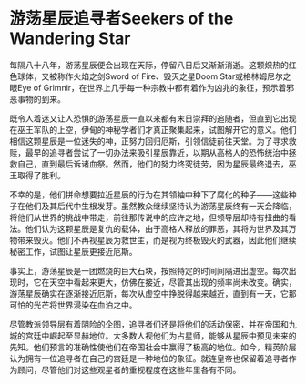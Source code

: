 # 游荡星辰追寻者Seekers of the Wandering Star

每隔八十八年，游荡星辰便会出现在天际，停留八日后又渐渐消逝。这颗炽热的红色球体，又被称作火焰之剑Sword
of Fire、毁灭之星Doom Star或格林姆尼尔之眼Eye of
Grimnir，在世界上几乎每一种宗教中都有着作为凶兆的象征，预示着邪恶事物的到来。

既令人着迷又让人恐惧的游荡星辰一直以来都有末日崇拜的追随者，但直到它出现在巫王军队的上空，伊甸的神秘学者们才真正聚集起来，试图解开它的意义。他们相信这颗星辰是一位迷失的神，正努力回归厄斯，引领信徒前往天堂。为了寻求救赎，最早的追寻者尝试了一切办法来吸引星辰靠近，以期从高格人的恐怖统治中拯救自己，直到最后诉诸血祭。然而，他们的努力终究徒劳，因为星辰最终退去，巫王取得了胜利。

不幸的是，他们拼命想要拉近星辰的行为在其领袖中种下了腐化的种子——这些种子在他们及其后代中生根发芽。虽然教众继续坚持认为游荡星辰终有一天会降临，将他们从世界的挑战中带走，前往那传说中的应许之地，但领导层却持有扭曲的看法。他们认为这颗星辰是复仇的载体，由于高格人释放的罪恶，其将为世界及其万物带来毁灭。他们不再视星辰为救世主，而是视为终极毁灭的武器，因此他们继续秘密工作，试图让星辰更接近厄斯。

事实上，游荡星辰是一团燃烧的巨大石块，按照特定的时间间隔进出虚空。每次出现时，它在天空中看起来更大，仿佛在接近，尽管其出现的频率尚未改变。确实，游荡星辰确实在逐渐接近厄斯，每次从虚空中挣脱得越来越近，直到有一天，它那可怕的光芒将世界浸染在血泊之中。

尽管教派领导层有着阴险的企图，追寻者们还是将他们的活动保密，并在帝国和九城的宫廷中崛起至显赫地位。大多数人视他们为占星师，能够从星辰中预见未来的先知。他们预言的准确性使他们在帝国社会中赢得了极高的地位。如今，精英阶层认为拥有一位追寻者在自己的宫廷是一种地位的象征。就连皇帝也保留着追寻者作为顾问，尽管他们对这些观星者的重视程度在这些年里各有不同。
